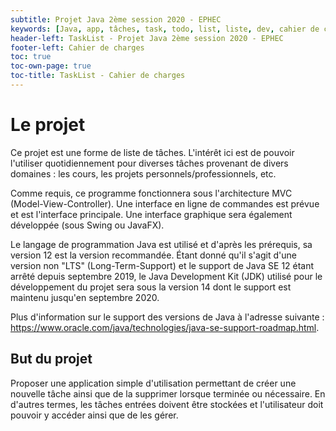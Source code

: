 ```yaml
---
subtitle: Projet Java 2ème session 2020 - EPHEC
keywords: [Java, app, tâches, task, todo, list, liste, dev, cahier de charges, specifications, EPHEC]
header-left: TaskList - Projet Java 2ème session 2020 - EPHEC
footer-left: Cahier de charges
toc: true
toc-own-page: true
toc-title: TaskList - Cahier de charges
---
```


# Le projet

Ce projet est une forme de liste de tâches.
L'intérêt ici est de pouvoir l'utiliser quotidiennement pour diverses tâches provenant de divers domaines : les cours, les projets personnels/professionnels, etc.

Comme requis, ce programme fonctionnera sous l'architecture MVC (Model-View-Controller).
Une interface en ligne de commandes est prévue et est l'interface principale.
Une interface graphique sera également développée (sous Swing ou JavaFX).

Le langage de programmation Java est utilisé et d'après les prérequis, sa version 12 est la version recommandée.
Étant donné qu'il s'agit d'une version non "LTS" (Long-Term-Support) et le support de Java SE 12 étant arrêté depuis septembre 2019, le Java Development Kit (JDK) utilisé pour le développement du projet sera sous la version 14 dont le support est maintenu jusqu'en septembre 2020.

Plus d'information sur le support des versions de Java à l'adresse suivante : <https://www.oracle.com/java/technologies/java-se-support-roadmap.html>.

## But du projet

Proposer une application simple d'utilisation permettant de créer une nouvelle tâche ainsi que de la supprimer lorsque terminée ou nécessaire.
En d'autres termes, les tâches entrées doivent être stockées et l'utilisateur doit pouvoir y accéder ainsi que de les gérer.
